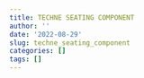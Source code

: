 ```yaml
---
title: TECHNE SEATING COMPONENT
author: ''
date: '2022-08-29'
slug: techne_seating_component
categories: []
tags: []
---
```

